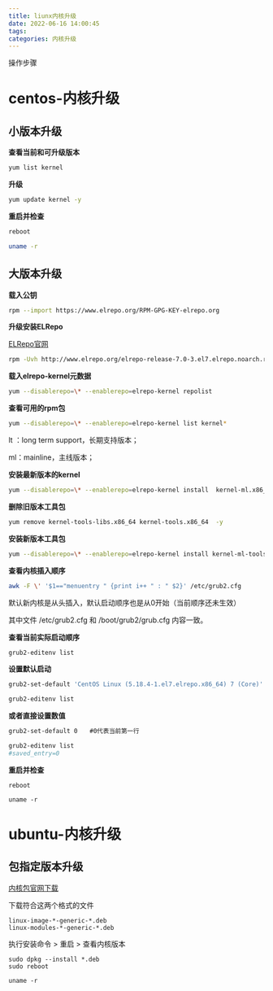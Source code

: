 ```yaml
---
title: liunx内核升级
date: 2022-06-16 14:00:45
tags:
categories: 内核升级
---
```


操作步骤

<!-- more -->

# centos-内核升级

## 小版本升级

**查看当前和可升级版本**

```bash
yum list kernel
```

**升级**

```bash
yum update kernel -y 
```

**重启并检查**

```bash
reboot 　

uname -r 
```

## 大版本升级

**载入公钥**

```bash
rpm --import https://www.elrepo.org/RPM-GPG-KEY-elrepo.org
```

**升级安装ELRepo**

[ELRepo官网](http://elrepo.org/tiki/HomePage)

```bash
rpm -Uvh http://www.elrepo.org/elrepo-release-7.0-3.el7.elrepo.noarch.rpm
```

**载入elrepo-kernel元数据**

```bash
yum --disablerepo=\* --enablerepo=elrepo-kernel repolist
```

**查看可用的rpm包**

```bash
yum --disablerepo=\* --enablerepo=elrepo-kernel list kernel*
```

lt ：long term support，长期支持版本；

ml：mainline，主线版本；

**安装最新版本的kernel**

```bash
yum --disablerepo=\* --enablerepo=elrepo-kernel install  kernel-ml.x86_64  -y
```

**删除旧版本工具包**

```bash
yum remove kernel-tools-libs.x86_64 kernel-tools.x86_64  -y
```

**安装新版本工具包**

```bash
yum --disablerepo=\* --enablerepo=elrepo-kernel install kernel-ml-tools.x86_64  -y
```

**查看内核插入顺序**

```bash
awk -F \' '$1=="menuentry " {print i++ " : " $2}' /etc/grub2.cfg
```

默认新内核是从头插入，默认启动顺序也是从0开始（当前顺序还未生效）

其中文件 /etc/grub2.cfg 和 /boot/grub2/grub.cfg 内容一致。

**查看当前实际启动顺序**

```bash
grub2-editenv list
```

**设置默认启动**

```bash
grub2-set-default 'CentOS Linux (5.18.4-1.el7.elrepo.x86_64) 7 (Core)'

grub2-editenv list
```

**或者直接设置数值**

```bash
grub2-set-default 0　　#0代表当前第一行

grub2-editenv list
#saved_entry=0
```

**重启并检查**

```
reboot 

uname -r 
```



# ubuntu-内核升级

## 包指定版本升级

[内核包官网下载](http://kernel.ubuntu.com/~kernel-ppa/mainline/)

下载符合这两个格式的文件

```
linux-image-*-generic-*.deb
linux-modules-*-generic-*.deb
```

执行安装命令  > 重启 > 查看内核版本

```
sudo dpkg --install *.deb
sudo reboot

uname -r
```

